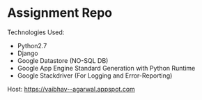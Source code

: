 # Assignment Repo

Technologies Used: 

- Python2.7
- Django
- Google Datastore  (NO-SQL DB)
- Google App Engine Standard Generation with Python Runtime
- Google Stackdriver (For Logging and Error-Reporting)


Host: https://vaibhav--agarwal.appspot.com
